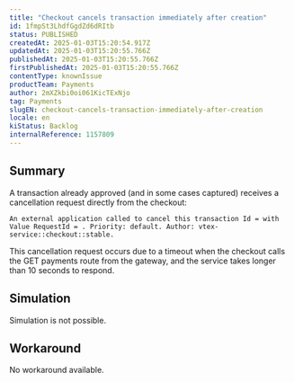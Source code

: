 ```yaml
---
title: "Checkout cancels transaction immediately after creation"
id: 1fmpSt3LhdfGgdZd6dRItb
status: PUBLISHED
createdAt: 2025-01-03T15:20:54.917Z
updatedAt: 2025-01-03T15:20:55.766Z
publishedAt: 2025-01-03T15:20:55.766Z
firstPublishedAt: 2025-01-03T15:20:55.766Z
contentType: knownIssue
productTeam: Payments
author: 2mXZkbi0oi061KicTExNjo
tag: Payments
slugEN: checkout-cancels-transaction-immediately-after-creation
locale: en
kiStatus: Backlog
internalReference: 1157809
---
```


## Summary



A transaction already approved (and in some cases captured) receives a cancellation request directly from the checkout:

    An external application called to cancel this transaction Id = with Value RequestId = . Priority: default. Author: vtex-service::checkout::stable.


This cancellation request occurs due to a timeout when the checkout calls the GET payments route from the gateway, and the service takes longer than 10 seconds to respond.


##

## Simulation


Simulation is not possible.


##

## Workaround


No workaround available.






